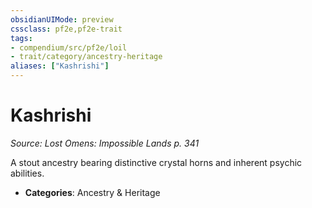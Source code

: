 ```yaml
---
obsidianUIMode: preview
cssclass: pf2e,pf2e-trait
tags:
- compendium/src/pf2e/loil
- trait/category/ancestry-heritage
aliases: ["Kashrishi"]
---
```

# Kashrishi  
*Source: Lost Omens: Impossible Lands p. 341*  

A stout ancestry bearing distinctive crystal horns and inherent psychic abilities.

- **Categories**: Ancestry & Heritage